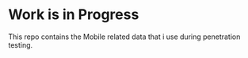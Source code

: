 <h1> Work is in Progress </h1>

This repo contains the Mobile related data that i use during penetration testing.
